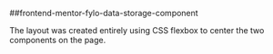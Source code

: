##frontend-mentor-fylo-data-storage-component

The layout was created entirely using CSS flexbox to center the two components on the page.
